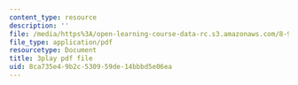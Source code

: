 ```yaml
---
content_type: resource
description: ''
file: /media/https%3A/open-learning-course-data-rc.s3.amazonaws.com/8-962-general-relativity-spring-2020/8ca735e49b2c530959de14bbbd5e06ea_iRVfaR3N5K4.pdf
file_type: application/pdf
resourcetype: Document
title: 3play pdf file
uid: 8ca735e4-9b2c-5309-59de-14bbbd5e06ea
---
```

